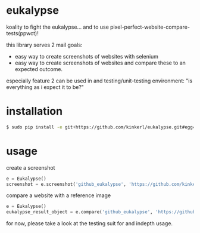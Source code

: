 eukalypse
=========

koality to fight the eukalypse... and to use pixel-perfect-website-compare-tests(ppwct)!

this library serves 2 mail goals:

* easy way to create screenshots of websites with selenium
* easy way to create screenshots of websites and compare these to an expected outcome. 

especially feature 2 can be used in and testing/unit-testing environment: "is everything as i expect it to be?"

installation
============

```bash
$ sudo pip install -e git+https://github.com/kinkerl/eukalypse.git#egg=eukalypse
```

usage
=====


create a screenshot
```python
e = Eukalypse()
screenshot = e.screenshot('github_eukalypse', 'https://github.com/kinkerl/eukalypse')
```

compare a website with a reference image
```python
e = Eukalypse()
eukalypse_result_object = e.compare('github_eukalypse', 'https://github.com/kinkerl/eukalypse', 'my_reference_image.png')
```

for now, please take a look at the testing suit for and indepth usage. 
